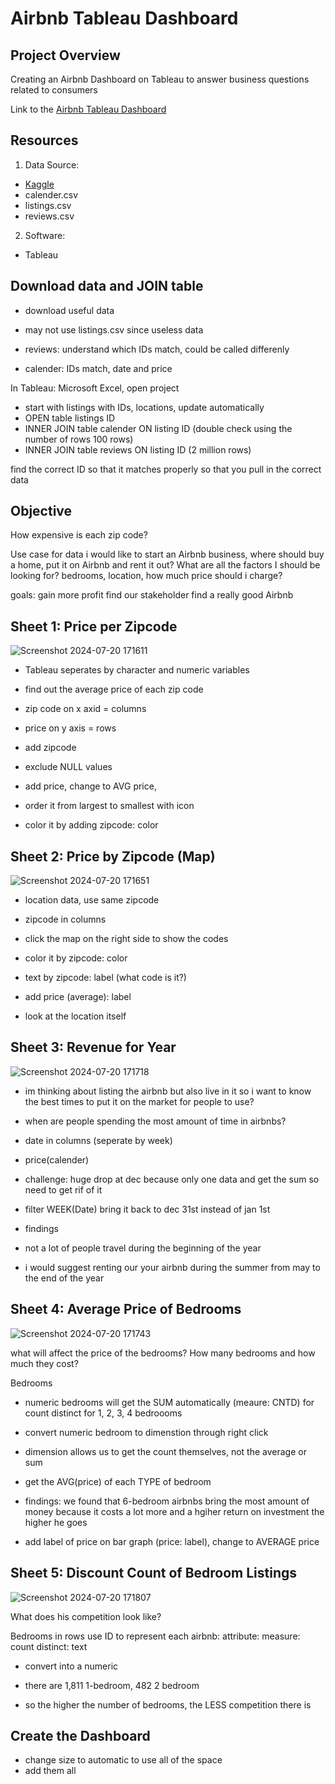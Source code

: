 # Airbnb Tableau Dashboard

## Project Overview
Creating an Airbnb Dashboard on Tableau to answer business questions related to consumers

Link to the [Airbnb Tableau Dashboard](https://public.tableau.com/views/AirBnBTableauFinalProject/Dashboard1?:language=en-US&:sid=&:redirect=auth&:display_count=n&:origin=viz_share_link) 

## Resources
1. Data Source:
- [Kaggle](https://www.kaggle.com/datasets/airbnb/seattle)
- calender.csv
- listings.csv
- reviews.csv

2. Software:
- Tableau

## Download data and JOIN table
- download useful data

- may not use listings.csv since useless data
- reviews: understand which IDs match, could be called differenly
- calender: IDs match, date and price

In Tableau: Microsoft Excel, open project
- start with listings with IDs, locations, update automatically
- OPEN table listings ID
- INNER JOIN table calender ON listing ID (double check using the number of rows 100 rows)
- INNER JOIN table reviews ON listing ID (2 million rows)

find the correct ID so that it matches properly so that you pull in the correct data

## Objective

How expensive is each zip code?

Use case for data
i would like to start an Airbnb business, where should buy a home, put it on Airbnb and rent it out?
What are all the factors I should be looking for?
bedrooms, location, how much price should i charge?

goals:
gain more profit
find our stakeholder find a really good Airbnb

## Sheet 1: Price per Zipcode
![Screenshot 2024-07-20 171611](https://github.com/user-attachments/assets/7ffe6287-13aa-4fd2-a834-6edeb2cb3889)

- Tableau seperates by character and numeric variables
  
-  find out the average price of each zip code
-  zip code on x axid = columns
-  price on y axis = rows

- add zipcode
- exclude NULL values
- add price, change to AVG price,
- order it from largest to smallest with icon

- color it by adding zipcode: color


## Sheet 2: Price by Zipcode (Map)
![Screenshot 2024-07-20 171651](https://github.com/user-attachments/assets/83665de3-78cc-4a71-80bc-5a870baddf00)

- location data, use same zipcode
- zipcode in columns
- click the map on the right side to show the codes

- color it by zipcode: color

- text by zipcode: label (what code is it?)

- add price (average): label
- look at the location itself


## Sheet 3: Revenue for Year
![Screenshot 2024-07-20 171718](https://github.com/user-attachments/assets/16720f3a-1ab3-4f6e-baf6-eab9aae3954f)

- im thinking about listing the airbnb but also live in it so i want to know the best times to put it on the market for people to use?
- when are people spending the most amount of time in airbnbs?

- date in columns (seperate by week)
- price(calender)

- challenge: huge drop at dec because only one data and get the sum so need to get rif of it
- filter WEEK(Date) bring it back to dec 31st instead of jan 1st

- findings
- not a lot of people travel during the beginning of the year
- i would suggest renting our your airbnb during the summer  from may to the end of the year

## Sheet 4: Average Price of Bedrooms
![Screenshot 2024-07-20 171743](https://github.com/user-attachments/assets/212b7621-6526-4c97-b458-8279f140a60f)

what will affect the price of the bedrooms?
How many bedrooms and how much they cost?

Bedrooms 
- numeric bedrooms will get the SUM automatically (meaure: CNTD) for count distinct for 1, 2, 3, 4 bedroooms
- convert numeric bedroom to dimenstion through right click
- dimension allows us to get the count themselves, not the average or sum

- get the AVG(price) of each TYPE of bedroom
- findings: we found that 6-bedroom airbnbs bring the most amount of money because it costs a lot more and a hgiher return on investment the higher he goes

- add label of price on bar graph (price: label), change to AVERAGE price

## Sheet 5: Discount Count of Bedroom Listings
![Screenshot 2024-07-20 171807](https://github.com/user-attachments/assets/46c5c20f-72ea-4f5f-bb58-61cc6875a0ba)

What does his competition look like?

Bedrooms in rows
use ID to represent each airbnb: attribute: measure: count distinct: text
- convert into a numeric

- there are 1,811 1-bedroom, 482 2 bedroom
- so the higher the number of bedrooms, the LESS competition there is


## Create the Dashboard
- change size to automatic to use all of the space
- add them all

